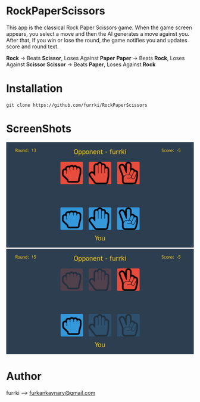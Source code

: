 # RockPaperScissors 
This app is the classical Rock Paper Scissors game. When the game screen appears, you select a move and then the AI generates a move against you. After that, If you win or lose the round, the game notifies you and updates score and round text.

**Rock** -> Beats **Scissor**, Loses Against **Paper**
**Paper** -> Beats **Rock**, Loses Against **Scissor**
**Scissor** -> Beats **Paper**, Loses Against **Rock**


# Installation
```
git clone https://github.com/furrki/RockPaperScissors
``` 

# ScreenShots  
![Alt text](Screenshots/ss1.jpeg?raw=true "Main Screen") 
![Alt text](Screenshots/ss2.jpeg?raw=true "Main Screen 2")

# Author
furrki --> furkankaynary@gmail.com
